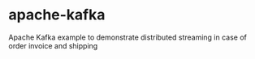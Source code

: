 # apache-kafka
Apache Kafka example to demonstrate distributed streaming in case of order invoice and shipping
